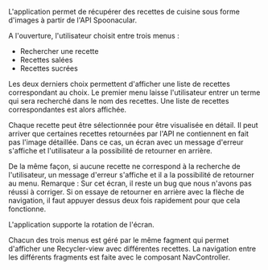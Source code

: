 L'application permet de récupérer des recettes de cuisine sous forme d'images à partir de l'API Spoonacular.

A l'ouverture, l'utilisateur choisit entre trois menus :
- Rechercher une recette
- Recettes salées
- Recettes sucrées

Les deux derniers choix permettent d'afficher une liste de recettes correspondant au choix. Le premier menu laisse l'utilisateur entrer un terme qui sera recherché dans le nom des recettes. Une liste de recettes correspondantes est alors affichée.

Chaque recette peut être sélectionnée pour être visualisée en détail. Il peut arriver que certaines recettes retournées par l'API ne contiennent en fait pas l'image détaillée. Dans ce cas, un écran avec un message d'erreur s'affiche et l'utilisateur a la possibilité de retourner en arrière.

De la même façon, si aucune recette ne correspond à la recherche de l'utilisateur, un message d'erreur s'affiche et il a la possibilité de retourner au menu.
Remarque : Sur cet écran, il reste un bug que nous n'avons pas réussi à corriger. Si on essaye de retourner en arrière avec la flèche de navigation, il faut appuyer dessus deux fois rapidement pour que cela fonctionne.

L'application supporte la rotation de l'écran.  

Chacun des trois menus est géré par le même fagment qui permet d'afficher une Recycler-view avec différentes recettes. La navigation entre les différents fragments est faite avec le composant NavController.

